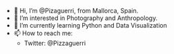 - 👋 Hi, I’m @Pizaguerri, from Mallorca, Spain.
- 👀 I’m interested in Photography and Anthropology.
- 🌱 I’m currently learning Python and Data Visualization
- 📫 How to reach me:
    - Twitter: @Pizzaguerri

<!---
Pizaguerri/Pizaguerri is a ✨ special ✨ repository because its `README.md` (this file) appears on your GitHub profile.
You can click the Preview link to take a look at your changes.
--->
